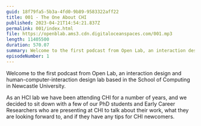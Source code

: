 ```yaml
---
guid: 18f79fa5-5b3a-4fd0-9b89-9583322aff22
title: 001 - The One About CHI
published: 2023-04-21T14:54:21.837Z
permalink: 001/index.html
file: https://openblab.ams3.cdn.digitaloceanspaces.com/001.mp3
length: 11405500
duration: 570.07
summary: Welcome to the first podcast from Open Lab, an interaction design and human-computer-interaction design lab based in the School of Computing in Newcastle University.
episodeNumber: 1
---
```


Welcome to the first podcast from Open Lab, an interaction design and human-computer-interaction design lab based in the School of Computing in Newcastle University.

As an HCI lab we have been attending CHI for a number of years, and we decided to sit down with a few of our PhD students and Early Career Researchers who are presenting at CHI to talk about their work, what they are looking forward to, and if they have any tips for CHI newcomers.
